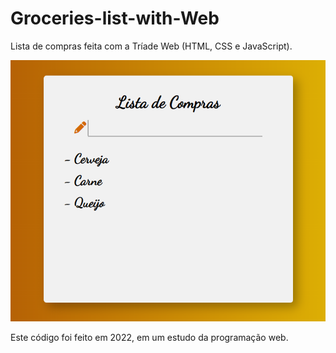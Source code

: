 # Groceries-list-with-Web
Lista de compras feita com a Tríade Web (HTML, CSS e JavaScript).

![Screenshot](screenshot.png)

Este código foi feito em 2022, em um estudo da programação web.

